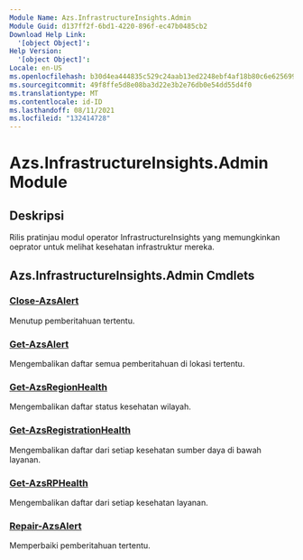 ```yaml
---
Module Name: Azs.InfrastructureInsights.Admin
Module Guid: d137ff2f-6bd1-4220-896f-ec47b0485cb2
Download Help Link:
  '[object Object]': 
Help Version:
  '[object Object]': 
Locale: en-US
ms.openlocfilehash: b30d4ea444835c529c24aab13ed2248ebf4af18b80c6e625699631cdc55574ee
ms.sourcegitcommit: 49f8ffe5d8e08ba3d22e3b2e76db0e54dd55d4f0
ms.translationtype: MT
ms.contentlocale: id-ID
ms.lasthandoff: 08/11/2021
ms.locfileid: "132414728"
---
```

# Azs.InfrastructureInsights.Admin Module
## Deskripsi
Rilis pratinjau modul operator InfrastructureInsights yang memungkinkan oeprator untuk melihat kesehatan infrastruktur mereka.

## Azs.InfrastructureInsights.Admin Cmdlets
### [Close-AzsAlert](Close-AzsAlert.md)
Menutup pemberitahuan tertentu.

### [Get-AzsAlert](Get-AzsAlert.md)
Mengembalikan daftar semua pemberitahuan di lokasi tertentu.

### [Get-AzsRegionHealth](Get-AzsRegionHealth.md)
Mengembalikan daftar status kesehatan wilayah.

### [Get-AzsRegistrationHealth](Get-AzsRegistrationHealth.md)
Mengembalikan daftar dari setiap kesehatan sumber daya di bawah layanan.

### [Get-AzsRPHealth](Get-AzsRPHealth.md)
Mengembalikan daftar dari setiap kesehatan layanan.

### [Repair-AzsAlert](Repair-AzsAlert.md)
Memperbaiki pemberitahuan tertentu.

